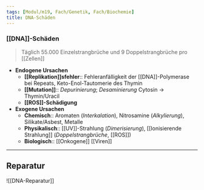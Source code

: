 ```yaml
---
tags: [Modul/m19, Fach/Genetik, Fach/Biochemie]
title: DNA-Schäden
---
```

### [[DNA]]-Schäden
> Täglich 55.000 Einzelstrangbrüche und 9 Doppelstrangbrüche pro [[Zellen]]
- **Endogene Ursachen**
    - **[[Replikation]]sfehler**:: Fehleranfälligkeit der [[DNA]]-Polymerase bei Repeats, Keto-Enol-Tautomerie des Thymin
    - **[[Mutation]]**:: *Depurinierung*; *Desaminierung* Cytosin → Thymin/Uracil
    - **[[ROS]]-Schädigung**
- **Exogene Ursachen**
    - **Chemisch**:: Aromaten (*Interkalation*), Nitrosamine (*Alkylierung*), Silikate/Asbest, Metalle
    - **Physikalisch**:: [[UV]]-Strahlung (*Dimerisierung*), [[Ionisierende Strahlung]] (*Doppelstrangbrüche*, [[ROS]])
    - **Biologisch**:: [[Onkogene]] [[Viren]]
---
## Reparatur
![[DNA-Reparatur]]
